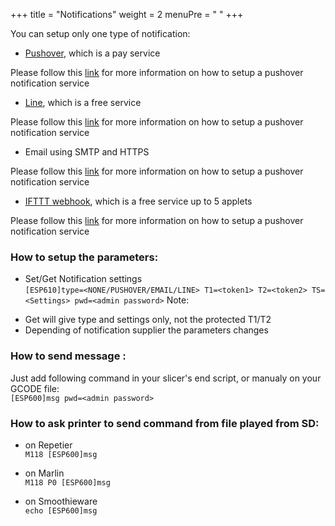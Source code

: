 +++
title = "Notifications"
weight = 2
menuPre = "<i class='fas fa-envelope'></i> "
+++

You can setup only one type of notification: 

* [Pushover](https://pushover.net/), which is a pay service

Please follow this [link](/common/pushover.md) for more information on how to setup a pushover notification service

* [Line](https://line.m), which is a free service

Please follow this [link](/common/line.md) for more information on how to setup a pushover notification service

* Email using SMTP and HTTPS

Please follow this [link](/common/email_and_smtp.md) for more information on how to setup a pushover notification service

* [IFTTT webhook](https://ifttt.com), which is a free service up to 5 applets

Please follow this [link](/common/ifttt.md) for more information on how to setup a pushover notification service

### How to setup the parameters:

* Set/Get Notification settings   
`[ESP610]type=<NONE/PUSHOVER/EMAIL/LINE> T1=<token1> T2=<token2> TS=<Settings> pwd=<admin password>`
Note:
- Get will give type and settings only, not the protected T1/T2
- Depending of notification supplier the parameters changes

### How to send message :  
Just add following command in your slicer's end script, or manualy on your GCODE file:   
`[ESP600]msg pwd=<admin password>`

### How to ask printer to send command from file played from SD:
* on Repetier   
`M118 [ESP600]msg`

* on Marlin   
`M118 P0 [ESP600]msg`

* on Smoothieware   
`echo [ESP600]msg`


